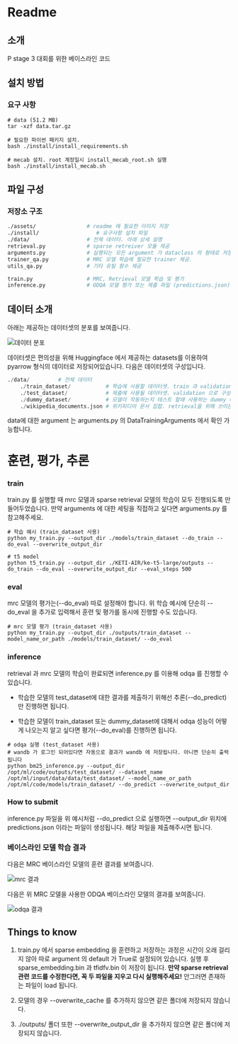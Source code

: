 # Readme

## 소개

P stage 3 대회를 위한 베이스라인 코드 

## 설치 방법

### 요구 사항

```
# data (51.2 MB)
tar -xzf data.tar.gz

# 필요한 파이썬 패키지 설치. 
bash ./install/install_requirements.sh

# mecab 설치. root 계정일시 install_mecab_root.sh 실행
bash ./install/install_mecab.sh
```

## 파일 구성


### 저장소 구조

```bash
./assets/                # readme 에 필요한 이미지 저장
./install/                  # 요구사항 설치 파일 
./data/                  # 전체 데이터. 아래 상세 설명
retrieval.py             # sparse retreiver 모듈 제공 
arguments.py             # 실행되는 모든 argument 가 dataclass 의 형태로 저장되어있음
trainer_qa.py            # MRC 모델 학습에 필요한 trainer 제공.
utils_qa.py              # 기타 유틸 함수 제공 

train.py                 # MRC, Retrieval 모델 학습 및 평가 
inference.py		     # ODQA 모델 평가 또는 제출 파일 (predictions.json) 생성
```

## 데이터 소개

아래는 제공하는 데이터셋의 분포를 보여줍니다.

![데이터 분포](./assets/dataset.png)

데이터셋은 편의성을 위해 Huggingface 에서 제공하는 datasets를 이용하여 pyarrow 형식의 데이터로 저장되어있습니다. 다음은 데이터셋의 구성입니다.

```python
./data/         # 전체 데이터
    ./train_dataset/           # 학습에 사용할 데이터셋. train 과 validation 으로 구성 
    ./test_dataset/            # 제출에 사용될 데이터셋. validation 으로 구성 
    ./dummy_dataset/           # 모델이 작동하는지 테스트 할때 사용하는 dummy 데이터셋. train 과 validation 으로 구성 
    ./wikipedia_documents.json # 위키피디아 문서 집합. retrieval을 위해 쓰이는 corpus.
```

data에 대한 argument 는 arguments.py 의 DataTrainingArguments 에서 확인 가능합니다. 

# 훈련, 평가, 추론

### train

train.py 를 실행할 때 mrc 모델과 sparse retrieval 모델의 학습이 모두 진행되도록 만들어두었습니다.  만약 arguments 에 대한 세팅을 직접하고 싶다면 arguments.py 를 참고해주세요. 

```
# 학습 예시 (train_dataset 사용)
python my_train.py --output_dir ./models/train_dataset --do_train --do_eval --overwrite_output_dir

# t5 model
python t5_train.py --output_dir ./KETI-AIR/ke-t5-large/outputs --do_train --do_eval --overwrite_output_dir --eval_steps 500
```

### eval

mrc 모델의 평가는(--do_eval) 따로 설정해야 합니다.  위 학습 예시에 단순히 --do_eval 을 추가로 입력해서 훈련 및 평가를 동시에 진행할 수도 있습니다.

```
# mrc 모델 평가 (train_dataset 사용)
python my_train.py --output_dir ./outputs/train_dataset --model_name_or_path ./models/train_dataset/ --do_eval 
```

### inference

retrieval 과 mrc 모델의 학습이 완료되면 inference.py 를 이용해 odqa 를 진행할 수 있습니다.

* 학습한 모델의  test_dataset에 대한 결과를 제출하기 위해선 추론(--do_predict)만 진행하면 됩니다. 

* 학습한 모델이 train_dataset 또는 dummy_dataset에 대해서 odqa 성능이 어떻게 나오는지 알고 싶다면 평가(--do_eval)를 진행하면 됩니다.

```
# odqa 실행 (test_dataset 사용)
# wandb 가 로그인 되어있다면 자동으로 결과가 wandb 에 저장됩니다. 아니면 단순히 출력됩니다
python bm25_inference.py --output_dir /opt/ml/code/outputs/test_dataset/ --dataset_name /opt/ml/input/data/data/test_dataset/ --model_name_or_path /opt/ml/code/models/train_dataset/ --do_predict --overwrite_output_dir

```

### How to submit

inference.py 파일을 위 예시처럼 --do_predict 으로 실행하면 --output_dir 위치에 predictions.json 이라는 파일이 생성됩니다. 해당 파일을 제출해주시면 됩니다.

### 베이스라인 모델 학습 결과

다음은 MRC 베이스라인 모델의 훈련 결과를 보여줍니다.

![mrc 결과](./assets/mrc.png)

다음은 위 MRC 모델을 사용한 ODQA 베이스라인 모델의 결과를 보여줍니다.

![odqa 결과](./assets/odqa.png)

## Things to know

1. train.py 에서 sparse embedding 을 훈련하고 저장하는 과정은 시간이 오래 걸리지 않아 따로 argument 의 default 가 True로 설정되어 있습니다. 실행 후 sparse_embedding.bin 과 tfidfv.bin 이 저장이 됩니다. **만약 sparse retrieval 관련 코드를 수정한다면, 꼭 두 파일을 지우고 다시 실행해주세요!** 안그러면 존재하는 파일이 load 됩니다.
2. 모델의 경우 --overwrite_cache 를 추가하지 않으면 같은 폴더에 저장되지 않습니다. 

3. ./outputs/ 폴더 또한 --overwrite_output_dir 을 추가하지 않으면 같은 폴더에 저장되지 않습니다.